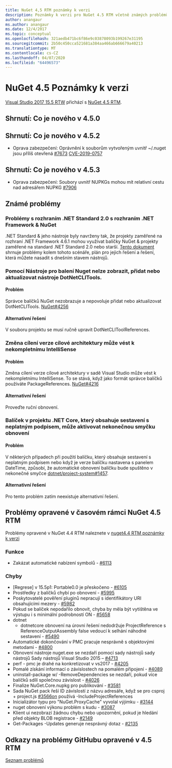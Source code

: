 ```yaml
---
title: NuGet 4,5 RTM poznámky k verzi
description: Poznámky k verzi pro NuGet 4.5 RTM včetně známých problémů, oprav chyb, přidaných funkcí a řadičů domény.
author: anangaur
ms.author: anangaur
ms.date: 12/4/2017
ms.topic: conceptual
ms.openlocfilehash: 321aedb471bc6f86e9c03878093b199267e31195
ms.sourcegitcommit: 2b50c450cca521681a384aa466ab666679a40213
ms.translationtype: MT
ms.contentlocale: cs-CZ
ms.lasthandoff: 04/07/2020
ms.locfileid: "64496573"
---
```

# <a name="nuget-45-release-notes"></a>NuGet 4.5 Poznámky k verzi

[Visual Studio 2017 15.5 RTW](https://www.visualstudio.com/news/releasenotes/vs2017-relnotes) přichází s [NuGet 4.5 RTM](https://dist.nuget.org/win-x86-commandline/v4.5.0/nuget.exe).

## <a name="summary-whats-new-in-450"></a>Shrnutí: Co je nového v 4.5.0

## <a name="summary-whats-new-in-452"></a>Shrnutí: Co je nového v 4.5.2

* Oprava zabezpečení: Oprávnění k souborům vytvořeným uvnitř ~/.nuget jsou příliš otevřená [#7673](https://github.com/NuGet/Home/issues/7673) [CVE-2019-0757](https://portal.msrc.microsoft.com/en-us/security-guidance/advisory/CVE-2019-0757)

## <a name="summary-whats-new-in-453"></a>Shrnutí: Co je nového v 4.5.3

* Oprava zabezpečení: Soubory uvnitř NUPKGs mohou mít relativní cestu nad adresářem NUPKG [#7906](https://github.com/NuGet/Home/issues/7906)

## <a name="known-issues"></a>Známé problémy

### <a name="issues-with-net-standard-20-with-net-framework--nuget"></a>Problémy s rozhraním .NET Standard 2.0 s rozhraním .NET Framework & NuGet 

.NET Standard & jeho nástroje byly navrženy tak, že projekty zaměřené na rozhraní .NET Framework 4.6.1 mohou využívat balíčky NuGet & projekty zaměřené na standard .NET Standard 2.0 nebo starší. [Tento dokument](https://github.com/dotnet/standard/issues/481) shrnuje problémy kolem tohoto scénáře, plán pro jejich řešení a řešení, která můžete nasadit s dnešním stavem nástrojů.

### <a name="you-are-unable-to-view-add-or-update-dotnetclitools-using-nuget-package-manager"></a>Pomocí Nástroje pro balení Nuget nelze zobrazit, přidat nebo aktualizovat nástroje DotNetCLITools.

#### <a name="issue"></a>Problém

Správce balíčků NuGet nezobrazuje a nepovoluje přidat nebo aktualizovat DotNetCLITools. [NuGet#4256](https://github.com/NuGet/Home/issues/4256)

#### <a name="workaround"></a>Alternativní řešení

V souboru projektu se musí ručně upravit DotNetCLIToolReferences.

### <a name="retargeting-target-framework-version-may-lead-to-incomplete-intellisense"></a>Změna cílení verze cílové architektury může vést k nekompletnímu IntelliSense

#### <a name="issue"></a>Problém

Změna cílení verze cílové architektury v sadě Visual Studio může vést k nekompletnímu IntelliSense. To se stává, když jako formát správce balíčků používáte PackageReferences. [NuGet#4216](https://github.com/NuGet/Home/issues/4216)

#### <a name="workaround"></a>Alternativní řešení

Proveďte ruční obnovení.

### <a name="a-package-in-a-net-core-project-that-contains-an-assembly-with-an-invalid-signature-can-trigger-an-infinite-restore-loop"></a>Balíček v projektu .NET Core, který obsahuje sestavení s neplatným podpisem, může aktivovat nekonečnou smyčku obnovení

#### <a name="issue"></a>Problém

V některých případech při použití balíčku, který obsahuje sestavení s neplatným podpisem nebo když je verze balíčku nastavena s panelem DateTime, způsobí, že automatické obnovení balíčku bude spuštěno v nekonečné smyčce [dotnet/project-system#1457](https://github.com/dotnet/project-system/issues/1457).

#### <a name="workaround"></a>Alternativní řešení

Pro tento problém zatím neexistuje alternativní řešení.

## <a name="issues-fixed-in-nuget-45-rtm-timeframe"></a>Problémy opravené v časovém rámci NuGet 4.5 RTM

Problémy opravené v NuGet 4.4 RTM naleznete v [nuget4.4 RTM poznámky k verzi](../release-notes/nuget-4.4-RTM.md) 

### <a name="features"></a>Funkce

- Zakázat automatické nabízení symbolů - [#6113](https://github.com/NuGet/Home/issues/6113)

### <a name="bugs"></a>Chyby

- [Regrese] v 15.5p1: Portable0.0 je přeskočeno - [#6105](https://github.com/NuGet/Home/issues/6105)
- Prostředky z balíčků chybí po obnovení - [#5995](https://github.com/NuGet/Home/issues/5995)
- Poskytovatelé pověření pluginů nepracují s identifikátory URI obsahujícími mezery - [#5982](https://github.com/NuGet/Home/issues/5982)
- Pokud se balíček nepodařilo obnovit, chyba by měla být vytištěna ve výstupu i s minimální podrobností ON - [#5658](https://github.com/NuGet/Home/issues/5658)
- dotnet
  - dotnetcore obnovení na úrovni řešení nedodržuje ProjectReference s ReferenceOutputAssembly false vedoucí k selhání náhodné sestavení - [#5490](https://github.com/NuGet/Home/issues/5490)
- Automatické dokončování v PMC pracuje nesprávně s objektovými metodami - [#4800](https://github.com/NuGet/Home/issues/4800)
- Obnovení nástroje nuget.exe se nezdaří pomocí sady nástrojů sady nástrojů Sady nástrojů Visual Studio 2015 – [#4713](https://github.com/NuGet/Home/issues/4713)
- perf - pmc je drahé na konkretizovat v vs2017 - [#4205](https://github.com/NuGet/Home/issues/4205)
- Pomalé získání informací o závislostech na pomalém připojení - [#4089](https://github.com/NuGet/Home/issues/4089)
- uninstall-package w/ -RemoveDependencies se nezdaří, pokud více balíčků sdílí společnou závislost - [#4026](https://github.com/NuGet/Home/issues/4026)
- Finalize NuGet.Core.nupkg pro publikování - [#3581](https://github.com/NuGet/Home/issues/3581)
- Sada NuGet pack řeší ID závislostí z názvu adresáře, když se pro csproj + project.js [#3566on](https://github.com/NuGet/Home/issues/3566) používá -IncludeProjectReferences
- Inicializátor typu pro "NuGet.ProxyCache" vyvolal výjimku - [#3144](https://github.com/NuGet/Home/issues/3144)
- nuget obnovení výkonu problém s kudu - [#3087](https://github.com/NuGet/Home/issues/3087)
- Klient ui nezobrazí žádnou chybu nebo upozornění, pokud je hledání před objekty BLOB registrace - [#2149](https://github.com/NuGet/Home/issues/2149)
- Get-Packages -Updates generuje nesprávný dotaz - [#2135](https://github.com/NuGet/Home/issues/2135)

## <a name="links-to-github-issues-fixed-in-45-rtm"></a>Odkazy na problémy GitHubu opravené v 4.5 RTM

[Seznam problémů](https://github.com/NuGet/Home/issues?q=is%3Aissue+milestone%3A4.5+is%3Aclosed)
